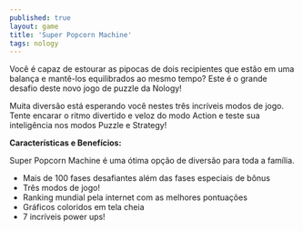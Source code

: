 ```yaml
---
published: true
layout: game
title: 'Super Popcorn Machine'
tags: nology
---
```

Você é capaz de estourar as pipocas de dois recipientes que estão em uma balança e mantê-los equilibrados ao mesmo tempo? Este é o grande desafio deste novo jogo de puzzle da Nology!


 

Muita diversão está esperando você nestes três incríveis modos de jogo. Tente encarar o ritmo divertido e veloz do modo Action e teste sua inteligência nos modos Puzzle e Strategy!


 
</p>


<span style="font-weight: bold;">Características e Benefícios:</span>

Super Popcorn Machine é uma ótima opção de diversão para toda a família.

- Mais de 100 fases desafiantes além das fases especiais de bônus
- Três modos de jogo!
- Ranking mundial pela internet com as melhores pontuações
- Gráficos coloridos em tela cheia
- 7 incríveis power ups!